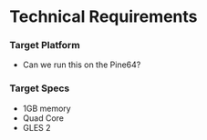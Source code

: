 # Technical Requirements

### Target Platform

- Can we run this on the Pine64?


### Target Specs

- 1GB memory
- Quad Core
- GLES 2

